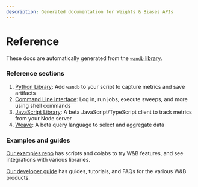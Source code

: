```yaml
---
description: Generated documentation for Weights & Biases APIs
---
```


# Reference

These docs are automatically generated from the [`wandb` library](https://github.com/wandb/wandb).

### Reference sections

1. [Python Library](./python/README.md): Add `wandb` to your script to capture metrics and save artifacts
2. [Command Line Interface](./cli/README.md): Log in, run jobs, execute sweeps, and more using shell commands
3. [JavaScript Library](./js/README.md): A beta JavaScript/TypeScript client to track metrics from your Node server
4. [Weave](./query-panel/README.md): A beta query language to select and aggregate data

### Examples and guides

[Our examples repo](https://github.com/wandb/examples) has scripts and colabs to try W&B features, and see integrations with various libraries.

[Our developer guide](../guides/intro.md) has guides, tutorials, and FAQs for the various W&B products.
